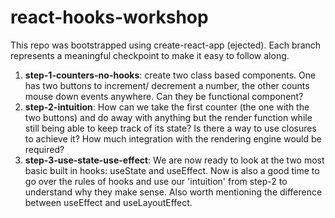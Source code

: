 # react-hooks-workshop
This repo was bootstrapped using create-react-app (ejected).
Each branch represents a meaningful checkpoint to make it easy to follow along. 

1. **step-1-counters-no-hooks**: create two class based components. One has two buttons to increment/ decrement a number, the other counts mouse down events anywhere. Can they be functional component?
2. **step-2-intuition**: How can we take the first counter (the one with the two buttons) and do away with anything but the render function while still being able to keep track of its state? Is there a way to use closures to achieve it? How much integration with the rendering engine would be required?
3. **step-3-use-state-use-effect**: We are now ready to look at the two most basic built in hooks: useState and useEffect. Now is also a good time to go over the rules of hooks and use our 'intuition' from step-2 to understand why they make sense. Also worth mentioning the difference between useEffect and useLayoutEffect. 
